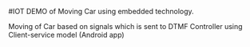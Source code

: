 #IOT DEMO of Moving Car using  embedded technology.

Moving of Car based on signals which is sent to DTMF Controller using Client-service model (Android app) 